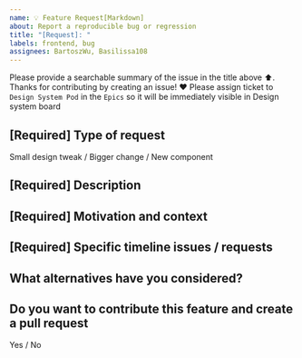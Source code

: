 ```yaml
---
name: 💡 Feature Request[Markdown]
about: Report a reproducible bug or regression
title: "[Request]: "
labels: frontend, bug
assignees: BartoszWu, Basilissa108
---
```


Please provide a searchable summary of the issue in the title above ⬆️.
Thanks for contributing by creating an issue! ❤️
Please assign ticket to `Design System Pod` in the `Epics` so it will be immediately visible in Design system board 

## [Required] Type of request 
<!-- What kind of request you are asking for. -->
Small design tweak / Bigger change / New component

## [Required] Description
<!-- Provide a clear and concise description of what you want to happen. -->

## [Required] Motivation and context
<!-- Tell us why this change is needed or helpful, and what problem it may help to solve. If possible add some business/product context to help us understand the request better.  -->

## [Required] Specific timeline issues / requests
<!-- Is it blocking you? When will you need it approximately? If possible, please include links to the related product issues here.  -->

## What alternatives have you considered?

##  Do you want to contribute this feature and create a pull request
Yes  / No 